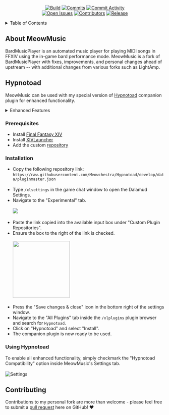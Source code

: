 <p align="center">
  <!-- Build & commit activity -->
  <a href="https://github.com/Meowchestra/MeowMusic/actions/workflows/Build.yml">
    <img src="https://img.shields.io/github/actions/workflow/status/Meowchestra/MeowMusic/Build.yml?branch=no-remote&style=for-the-badge" alt="Build"/></a>
  <a href="https://github.com/Meowchestra/MeowMusic/commits/no-remote">
    <img src="https://img.shields.io/github/last-commit/Meowchestra/MeowMusic/no-remote?color=00D162&style=for-the-badge" alt="Commits"/></a>
   <a href="https://github.com/Meowchestra/MeowMusic/commits/no-remote">
    <img src="https://img.shields.io/github/commit-activity/m/Meowchestra/MeowMusic?color=00D162&style=for-the-badge" alt="Commit Activity"/></a>
  <br>
  <!-- Other -->
  <a href="https://github.com/Meowchestra/MeowMusic/issues">
    <img src="https://img.shields.io/github/issues-raw/Meowchestra/MeowMusic?color=EA9C0A&style=for-the-badge" alt="Open Issues"/></a>
  <a href="https://github.com/Meowchestra/MeowMusic/graphs/contributors">
    <img src="https://img.shields.io/github/contributors/Meowchestra/MeowMusic?color=009009&style=for-the-badge" alt="Contributors"/></a>
  <!-- Version -->
  <a href="https://github.com/Meowchestra/MeowMusic/releases">
    <img src="https://img.shields.io/github/v/tag/Meowchestra/MeowMusic?label=Release&logo=git&logoColor=ffffff&style=for-the-badge" alt="Release"/></a>
</p>

<details>
  <summary>Table of Contents</summary>
  <ol>
    <li><a href="#about">About MeowMusic</a></li>
    <li><a href="#plugin">Hypnotoad</a>
      <ul>
        <li><a href="#prerequisites">Prerequisites</a></li>
        <li><a href="#installation">Installation</a></li>
        <li><a href="#usage">Using Hypnotoad </a></li>
      </ul></li>
    <li><a href="#contributing">Contributing</a></li>
  </ol>
</details>

<section id="about">

# About MeowMusic
  <p> BardMusicPlayer is an automated music player for playing MIDI songs in FFXIV using the in-game bard performance mode. MeowMusic is a fork of BardMusicPlayer with fixes, improvements, and personal changes ahead of upstream -- with additional changes from various forks such as LightAmp.</p>
</section>

<section id="plugin">

# Hypnotoad
MeowMusic can be used with my special version of <a href="https://github.com/Meowchestra/Hypnotoad">Hypnotoad</a> companion plugin for enhanced functionality.

<details>
<summary>Enhanced Features</summary>

    * Output lyrics.
    * Chat while performing.
    * Direct instrument open & close.
    * Direct ensemble ready / accept.
    * Improved note playing.
    * Set graphics toggle.
    
    And much more!
</details>
</section>

<section id="prerequisites">

### Prerequisites

* Install <a href="https://www.finalfantasyxiv.com/" alt="Final Fantasy XIV">Final Fantasy XIV</a>
* Install <a href="https://github.com/goatcorp/FFXIVQuickLauncher#how-to-install-the-launcher" alt="XIVLauncher">XIVLauncher</a>
* Add the custom <a href="#installation" alt="repository">repository</a>
</section>

<section id="installation">

### Installation
* Copy the following repository link: <br>
  `https://raw.githubusercontent.com/Meowchestra/Hypnotoad/develop/data/pluginmaster.json` <br><br>
* Type `/xlsettings` in the game chat window to open the Dalamud Settings.
* Navigate to the "Experimental" tab.
  <br><br><a><img src="https://i.imgur.com/FDlwtbe.png" /></a><br><br>
* Paste the link copied into the available input box under "Custom Plugin Repositories".
* Ensure the box to the right of the link is checked.
  <br><br><a><img src="https://i.imgur.com/Ifjc3X5.png" height="180" /></a><br><br>
* Press the "Save changes & close" icon in the bottom right of the settings window.
* Navigate to the "All Plugins" tab inside the `/xlplugins` plugin browser and search for `Hypnotoad`.
* Click on "Hypnotoad" and select "Install".
* The companion plugin is now ready to be used.
</section>


<section id="usage">

### Using Hypnotoad
To enable all enhanced functionality, simply checkmark the "Hypnotoad Compatibility" option inside MeowMusic's Settings tab.
  <br><br><a><img src="https://i.imgur.com/OA7vZeG.png" alt="Settings"/></a><br>
</section>

<section id="contributing">

# Contributing
Contributions to my personal fork are more than welcome - please feel free to submit a [pull request](https://github.com/Meowchestra/BardMusicPlayer/pulls) here on GitHub! ♥
</section>
